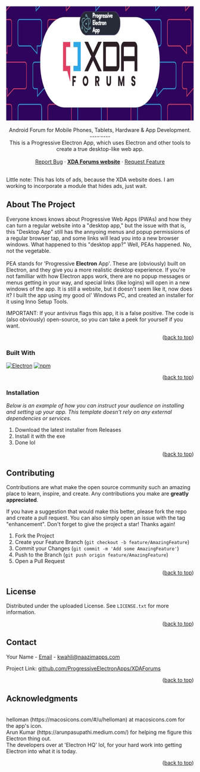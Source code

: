<a name="readme-top"></a>
<!--
*** I used the othneildrew/Best-README-Template. Check it out!
-->


<br />
<div align="center">
  <a href="https://github.com/ProgressiveElectronApps/XDAForums">
    <img src="images/xdaBANNER.jpg" alt="Logo" width="932" height="306">
  </a>

  <p align="center">
    Android Forum for Mobile Phones, Tablets, Hardware & App Development.
    <br />
    ----·----
    <br />
    This is a Progressive Electron App, which uses Electron and other tools to create a true desktop-like web app.
    <br />
    <br />
    <a href="https://github.com/ProgressiveElectronApps/XDAForums/issues/new?labels=bug&template=bug-report---.md">Report Bug</a>
    ·
    <a href="https://xdaforums.com"><strong>XDA Forums website</strong></a>
    ·
    <a href="https://github.com/ProgressiveElectronApps/XDAForums/issues/new?labels=enhancement&template=feature-request---.md">Request Feature</a>
  </p>
</div>
<br />
Little note: This has lots of ads, because the XDA website does. I am working to incorporate a module that hides ads, just wait.

<!-- ABOUT THE PROJECT -->
## About The Project

Everyone knows knows about Progressive Web Apps (PWAs) and how they can turn a regular website into a "desktop app," but the issue with that is, this "Desktop App" still has the annyoing menus and popup permissions of a regular browser tap, and some links will lead you into a new browser windows. What happened to this "desktop app?" Well, PEAs happened. No, not the vegetable. 
<br />
<br />
PEA stands for 'Progressive **Electron** App'. These are (obviously) built on Electron, and they give you a more realistic desktop experience. If you're not familliar with how Electron apps work, there are no popup messages or menus getting in your way, and special links (like logins) will open in a new windows of the app. It is still a website, but it doesn't seem like it, now does it? I built the app using my good ol' Windows PC, and created an installer for it using Inno Setup Tools. 

IMPORTANT: If your antivirus flags this app, it is a false positive. The code is (also obviously) open-source, so you can take a peek for yourself if you want.
<p align="right">(<a href="#readme-top">back to top</a>)</p>



### Built With

[![Electron][Electron]][Electron-url]
[![npm][npm]][npm-url]

<p align="right">(<a href="#readme-top">back to top</a>)</p>

### Installation

_Below is an example of how you can instruct your audience on installing and setting up your app. This template doesn't rely on any external dependencies or services._

1. Download the latest installer from Releases
2. Install it with the exe
3. Done lol

<p align="right">(<a href="#readme-top">back to top</a>)</p>

## Contributing

Contributions are what make the open source community such an amazing place to learn, inspire, and create. Any contributions you make are **greatly appreciated**.

If you have a suggestion that would make this better, please fork the repo and create a pull request. You can also simply open an issue with the tag "enhancement".
Don't forget to give the project a star! Thanks again!

1. Fork the Project
2. Create your Feature Branch (`git checkout -b feature/AmazingFeature`)
3. Commit your Changes (`git commit -m 'Add some AmazingFeature'`)
4. Push to the Branch (`git push origin feature/AmazingFeature`)
5. Open a Pull Request

<p align="right">(<a href="#readme-top">back to top</a>)</p>



<!-- LICENSE -->
## License

Distributed under the uploaded License. See `LICENSE.txt` for more information.

<p align="right">(<a href="#readme-top">back to top</a>)</p>



<!-- CONTACT -->
## Contact

Your Name - [Email](mailto:kwahli@naazimapps.com) - kwahli@naazimapps.com

Project Link: [github.com/ProgressiveElectronApps/XDAForums](https://github.com/ProgressiveElectronApps/XDAForums)

<p align="right">(<a href="#readme-top">back to top</a>)</p>



<!-- ACKNOWLEDGMENTS -->
## Acknowledgments
<br />
helloman (https://macosicons.com/#/u/helloman) at macosicons.com for the app's icon.
<br />
Arun Kumar (https://arunpasupathi.medium.com/) for helping me figure this Electron thing out.
<br />
The developers over at 'Electron HQ' lol, for your hard work into getting Electron into what it is today.

<p align="right">(<a href="#readme-top">back to top</a>)</p>



<!-- MARKDOWN LINKS & IMAGES -->
[Electron]: https://img.shields.io/badge/Electron-47848F?logo=electron&logoColor=fff
[Electron-url]: https://www.electronjs.org/
[npm]: https://img.shields.io/badge/npm-CB3837?logo=npm&logoColor=fff
[npm-url]: https://www.npmjs.com/
